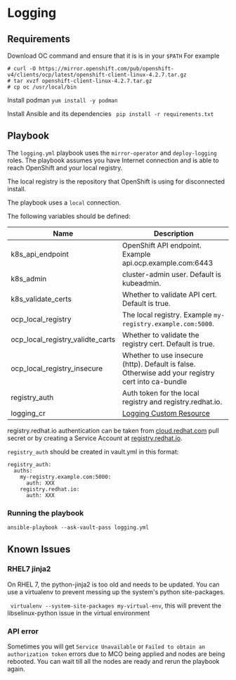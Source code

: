 # Logging

## Requirements

Download OC command and ensure that it is is in your `$PATH` For example
```
# curl -O https://mirror.openshift.com/pub/openshift-v4/clients/ocp/latest/openshift-client-linux-4.2.7.tar.gz
# tar xvzf openshift-client-linux-4.2.7.tar.gz
# cp oc /usr/local/bin
```
Install podman
``` yum install -y podman ```

Install Ansible and its dependencies
``` pip install -r requirements.txt```

## Playbook

The `logging.yml` playbook uses the `mirror-operator` and `deploy-logging` roles. The playbook assumes you have Internet connection and is able to reach OpenShift and your local registry. 

The local registry is the repository that OpenShift is using for disconnected install. 

The playbook uses a `local` connection. 

The following variables should be defined:

| Name | Description |
| -- | -- |
| k8s_api_endpoint | OpenShift API endpoint. Example api.ocp.example.com:6443|
| k8s_admin  | cluster-admin user. Default is kubeadmin. |
| k8s_validate_certs | Whether to validate API cert. Default is true. |
| ocp_local_registry | The local registry. Example `my-registry.example.com:5000`. |
|ocp_local_registry_validte_carts | Whether to validate the registry cert. Default is true. |
|ocp_local_registry_insecure | Whether to use insecure (http). Default is false. Otherwise add your registry cert into ca-bundle | 
| registry_auth| Auth token for the local registry and registry.redhat.io. |
| logging_cr | [Logging Custom Resource](https://docs.openshift.com/container-platform/4.2/logging/cluster-logging-deploying.html) |

registry.redhat.io authentication can be taken from [cloud.redhat.com](https://cloud.redhat.com) pull secret or by creating a Service Account at [registry.redhat.io](https://registry.redhat.io).

`registry_auth` should be created in vault.yml in this format:
```
registry_auth:
  auths:
    my-registry.example.com:5000: 
      auth: XXX
    registry.redhat.io:
      auth: XXX
```
### Running the playbook
```ansible-playbook --ask-vault-pass logging.yml ```

## Known Issues
### RHEL7 jinja2
On RHEL 7, the python-jinja2 is too old and needs to be updated. You can use a virtualenv to prevent messing up the system's python site-packages.  

``` virtualenv --system-site-packages my-virtual-env```, this will prevent the  libselinux-python issue in the virtual environment

### API error
Sometimes you will get `Service Unavailable` or `Failed to obtain an authorization token` errors due to MCO being applied and nodes are being rebooted. You can wait till all the nodes are ready and rerun the playbook again. 

